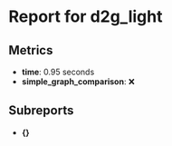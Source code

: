 # Report for d2g_light

## Metrics
- **time**: 0.95 seconds
- **simple_graph_comparison**: ❌

## Subreports
- **{}**
